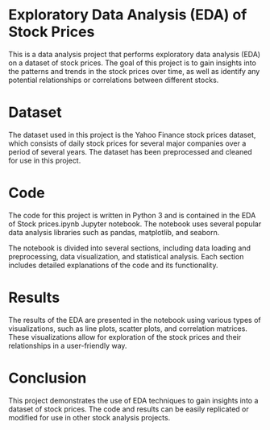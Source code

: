 # Exploratory Data Analysis (EDA) of Stock Prices
This is a data analysis project that performs exploratory data analysis (EDA) on a dataset of stock prices. The goal of this project is to gain insights into the patterns and trends in the stock prices over time, as well as identify any potential relationships or correlations between different stocks.

# Dataset
The dataset used in this project is the Yahoo Finance stock prices dataset, which consists of daily stock prices for several major companies over a period of several years. The dataset has been preprocessed and cleaned for use in this project.

# Code
The code for this project is written in Python 3 and is contained in the EDA of Stock prices.ipynb Jupyter notebook. The notebook uses several popular data analysis libraries such as pandas, matplotlib, and seaborn.

The notebook is divided into several sections, including data loading and preprocessing, data visualization, and statistical analysis. Each section includes detailed explanations of the code and its functionality.

# Results
The results of the EDA are presented in the notebook using various types of visualizations, such as line plots, scatter plots, and correlation matrices. These visualizations allow for exploration of the stock prices and their relationships in a user-friendly way.

# Conclusion
This project demonstrates the use of EDA techniques to gain insights into a dataset of stock prices. The code and results can be easily replicated or modified for use in other stock analysis projects.
